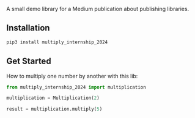 A small demo library for a Medium publication about publishing libraries.

## Installation 

```python
pip3 install multiply_internship_2024
```
## Get Started
How to multiply one number by another with this lib:
```python
from multiply_internship_2024 import multiplication

multiplication = Multiplication(2)

result = multiplication.multiply(5)
```
